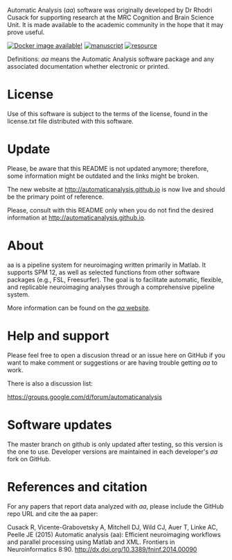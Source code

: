 Automatic Analysis (_aa_) software was originally developed by Dr Rhodri Cusack
for supporting research at the MRC Cognition and Brain Science Unit. It
is made available to the academic community in the hope that it may
prove useful.

[![Docker image available!](https://img.shields.io/badge/docker-bids%2Faa-brightgreen.svg?logo=docker&style=flat)](https://hub.docker.com/r/bids/aa/)
[![manuscript](https://img.shields.io/badge/doi-10.3389%2Ffninf.2014.00090-blue.svg?style=flat)](http://doi.org/10.3389/fninf.2014.00090)
[![resource](https://img.shields.io/badge/RRID-SCR__003560-blue?style=flat)](https://scicrunch.org/scicrunch/Resources/record/nlx_144509-1/SCR_003560/resolver)

Definitions: _aa_ means the Automatic Analysis software package and any
associated documentation whether electronic or printed.

# License

Use of this software is subject to the terms of the license, found in
the license.txt file distributed with this software.

# Update #

Please, be aware that this README is not updated anymore; therefore, some information might be outdated and the links might be broken.

The new website at http://automaticanalysis.github.io is now live and should be the primary point of reference.

Please, consult with this README only when you do not find the desired information at http://automaticanalysis.github.io.

# About

aa is a pipeline system for neuroimaging written primarily in Matlab. It
supports SPM 12, as well as selected functions from other software packages 
(e.g., FSL, Freesurfer). The goal is to facilitate automatic, flexible, and 
replicable neuroimaging analyses through a comprehensive pipeline system.

More information can be found on the [_aa_ website](http://automaticanalysis.github.io).

# Help and support

Please feel free to open a discusion thread or an issue here on GitHub if you want to make comment or suggestions or are having trouble getting _aa_ to work.

There is also a discussion list:

https://groups.google.com/d/forum/automaticanalysis

# Software updates

The master branch on github is only updated after testing, so this version is the one to use. Developer versions are maintained in each developer's _aa_ fork on GitHub.

# References and citation

For any papers that report data analyzed with _aa_, please include the
GitHub repo URL and cite the aa paper:

Cusack R, Vicente-Grabovetsky A, Mitchell DJ, Wild CJ, Auer T, Linke AC,
Peelle JE (2015) Automatic analysis (aa): Efficient neuroimaging
workflows and parallel processing using Matlab and XML. Frontiers in
Neuroinformatics 8:90.
http://dx.doi.org/10.3389/fninf.2014.00090
